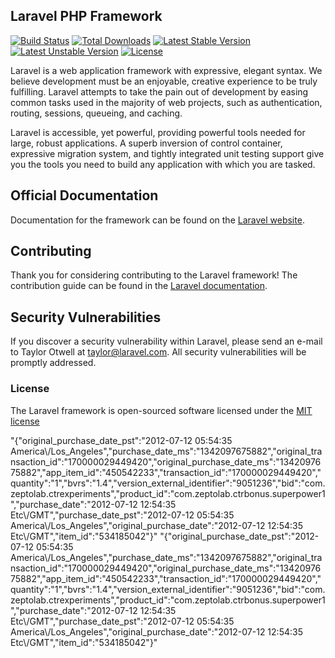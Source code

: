 ## Laravel PHP Framework

[![Build Status](https://travis-ci.org/laravel/framework.svg)](https://travis-ci.org/laravel/framework)
[![Total Downloads](https://poser.pugx.org/laravel/framework/d/total.svg)](https://packagist.org/packages/laravel/framework)
[![Latest Stable Version](https://poser.pugx.org/laravel/framework/v/stable.svg)](https://packagist.org/packages/laravel/framework)
[![Latest Unstable Version](https://poser.pugx.org/laravel/framework/v/unstable.svg)](https://packagist.org/packages/laravel/framework)
[![License](https://poser.pugx.org/laravel/framework/license.svg)](https://packagist.org/packages/laravel/framework)

Laravel is a web application framework with expressive, elegant syntax. We believe development must be an enjoyable, creative experience to be truly fulfilling. Laravel attempts to take the pain out of development by easing common tasks used in the majority of web projects, such as authentication, routing, sessions, queueing, and caching.

Laravel is accessible, yet powerful, providing powerful tools needed for large, robust applications. A superb inversion of control container, expressive migration system, and tightly integrated unit testing support give you the tools you need to build any application with which you are tasked.

## Official Documentation

Documentation for the framework can be found on the [Laravel website](http://laravel.com/docs).

## Contributing

Thank you for considering contributing to the Laravel framework! The contribution guide can be found in the [Laravel documentation](http://laravel.com/docs/contributions).

## Security Vulnerabilities

If you discover a security vulnerability within Laravel, please send an e-mail to Taylor Otwell at taylor@laravel.com. All security vulnerabilities will be promptly addressed.

### License

The Laravel framework is open-sourced software licensed under the [MIT license](http://opensource.org/licenses/MIT)


"{\"original_purchase_date_pst\":\"2012-07-12 05:54:35 America\\\/Los_Angeles\",\"purchase_date_ms\":\"1342097675882\",\"original_transaction_id\":\"170000029449420\",\"original_purchase_date_ms\":\"1342097675882\",\"app_item_id\":\"450542233\",\"transaction_id\":\"170000029449420\",\"quantity\":\"1\",\"bvrs\":\"1.4\",\"version_external_identifier\":\"9051236\",\"bid\":\"com.zeptolab.ctrexperiments\",\"product_id\":\"com.zeptolab.ctrbonus.superpower1\",\"purchase_date\":\"2012-07-12 12:54:35 Etc\\\/GMT\",\"purchase_date_pst\":\"2012-07-12 05:54:35 America\\\/Los_Angeles\",\"original_purchase_date\":\"2012-07-12 12:54:35 Etc\\\/GMT\",\"item_id\":\"534185042\"}"
"{\"original_purchase_date_pst\":\"2012-07-12 05:54:35 America\\\/Los_Angeles\",\"purchase_date_ms\":\"1342097675882\",\"original_transaction_id\":\"170000029449420\",\"original_purchase_date_ms\":\"1342097675882\",\"app_item_id\":\"450542233\",\"transaction_id\":\"170000029449420\",\"quantity\":\"1\",\"bvrs\":\"1.4\",\"version_external_identifier\":\"9051236\",\"bid\":\"com.zeptolab.ctrexperiments\",\"product_id\":\"com.zeptolab.ctrbonus.superpower1\",\"purchase_date\":\"2012-07-12 12:54:35 Etc\\\/GMT\",\"purchase_date_pst\":\"2012-07-12 05:54:35 America\\\/Los_Angeles\",\"original_purchase_date\":\"2012-07-12 12:54:35 Etc\\\/GMT\",\"item_id\":\"534185042\"}"